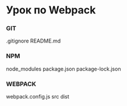 # Урок по Webpack

### GIT
.gitignore
README.md

### NPM 
node_modules
package.json
package-lock.json

### WEBPACK
webpack.config.js
src
dist